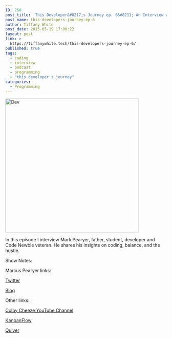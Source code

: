 ```yaml
---
ID: 258
post_title: 'This Developer&#8217;s Journey ep. 6&#8211; An Interview with Mark Pearyer'
post_name: this-developers-journey-ep-6
author: Tiffany White
post_date: 2015-05-19 17:00:22
layout: post
link: >
  https://tiffanywhite.tech/this-developers-journey-ep-6/
published: true
tags:
  - coding
  - interview
  - podcast
  - programming
  - "this developer's journey"
categories:
  - Programming
---
```

<img class=" aligncenter" src="http://helloburgh.me/wp-content/uploads/2015/05/wpid-Dev-Logo2.png" alt="Dev" width="416" height="416" />

In this episode I interview Mark Pearyer, father, student, developer and Code Newbie veteran. He shares his insights on coding, balance, and the hustle.

Show Notes:

Marcus Pearyer links:

<a href="https://twitter.com/marcusp619">Twitter</a>

<a href="http://marcusp619.github.io">Blog</a>

Other links:

<a href="https://www.youtube.com/user/colbycheeze">Colby Cheeze YouTube Channel</a>

<a href="https://kanbanflow.com">KanbanFlow</a>

<a href="http://happenapps.com">Quiver</a>